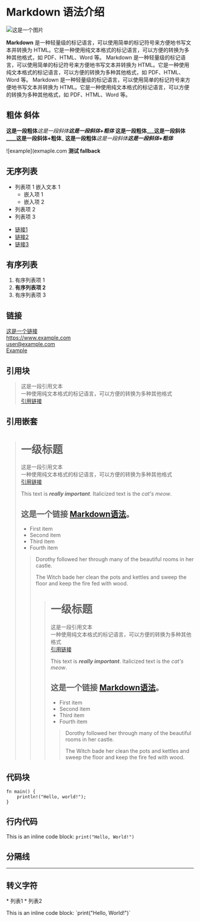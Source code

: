 # Markdown 语法介绍

![这是一个图片](https://markdown.land/wp-content/uploads/2021/06/markdown-512px.png)

__Markdown__ 是一种轻量级的标记语言，可以使用简单的标记符号来方便地书写文本并转换为 HTML。它是一种使用纯文本格式的标记语言，可以方便的转换为多种其他格式，如 PDF、HTML、Word 等。
Markdown 是一种轻量级的标记语言，可以使用简单的标记符号来方便地书写文本并转换为 HTML。它是一种使用纯文本格式的标记语言，可以方便的转换为多种其他格式，如 PDF、HTML、Word 等。
Markdown 是一种轻量级的标记语言，可以使用简单的标记符号来方便地书写文本并转换为 HTML。它是一种使用纯文本格式的标记语言，可以方便的转换为多种其他格式，如 PDF、HTML、Word 等。

## 粗体 斜体
**这是一段粗体***这是一段斜体****这是一段斜体+粗体***
__这是一段粗体___这是一段斜体____这是一段斜体+粗体___
**这是一段粗体**_这是一段斜体_***这是一段斜体+粗体***

![example](exmaple.com **测试 fallback**

## 无序列表
- 列表项 1
  嵌入文本 1
  - 嵌入项 1
  - 嵌入项 2
- 列表项 2
- 列表项 3

* [链接1](https://www.example.com)
* [链接2](https://www.example.com)
* [链接3](https://www.example.com)


## 有序列表
1. 有序列表项 1
1. **__有序列表项 2__**
1. 有序列表项 3

## 链接
[这是一个链接](https://www.example.com) <br>
<https://www.example.com> <br>
<user@example.com> <br>
[Example][link] <br>

## 引用块
> 这是一段引用文本  
> 一种使用纯文本格式的标记语言，可以方便的转换为多种其他格式<br>
> [引用链接](https://www.example.com)

## 引用嵌套
> # 一级标题
> 这是一段引用文本  
> 一种使用纯文本格式的标记语言，可以方便的转换为多种其他格式<br>
> [引用链接](https://www.example.com)
> 
> This text is ***really important***.
> Italicized text is the _cat's meow_.
>
> ## 这是一个链接 [Markdown语法](https://markdown.com.cn)。
> - First item
> - Second item
> - Third item
> - Fourth item
>
> > Dorothy followed her through many of the beautiful rooms in her castle.
> >
> > The Witch bade her clean the pots and kettles and sweep the floor and keep the fire fed with wood.
>>> # 一级标题
>>> 这是一段引用文本  
>>> 一种使用纯文本格式的标记语言，可以方便的转换为多种其他格式<br>
>>> [引用链接](https://www.example.com)
>>> 
>>> This text is ***really important***.
>>> Italicized text is the _cat's meow_.
>>>
>>> ## 这是一个链接 [Markdown语法](https://markdown.com.cn)。
>>> - First item
>>> - Second item
>>> - Third item
>>> - Fourth item
>>>
>>> >  Dorothy followed her through many of the beautiful rooms in her castle.
>>> >
>>>>  The Witch bade her clean the pots and kettles and sweep the floor and keep the fire fed with wood.


## 代码块
```
fn main() {
    println!("Hello, world!");
}
```

## 行内代码
This is an inline code block: `print("Hello, World!")`

## 分隔线

---

## 转义字符

\* 列表1
\* 列表2

This is an inline code block: \`print("Hello, World!")`


[link]: https://www.example.com "example"